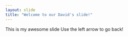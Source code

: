 ```yaml
---
layout: slide
title: "Welcome to our David's slide!"
---
```

This is my awesome slide
Use the left arrow to go back!
